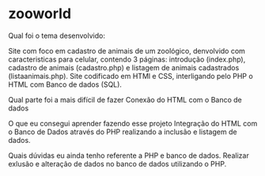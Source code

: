 # zooworld
Qual foi o tema desenvolvido:

Site com foco em cadastro de animais de um zoológico, denvolvido com caracteristicas para celular, contendo 3 páginas: introdução (index.php), cadastro de animais (cadastro.php) e listagem de animais cadastrados (listaanimais.php). Site codificado em HTMl e CSS, interligando pelo PHP o HTML com Banco de dados (SQL). 


Qual parte foi a mais difícil de fazer
Conexão do HTML com o Banco de dados


O que eu consegui aprender fazendo esse projeto
Integração do HTML com o Banco de Dados através do PHP realizando a inclusão e listagem de dados.

Quais dúvidas eu ainda tenho referente a PHP e banco de dados.
Realizar exlusão e alteração de dados no banco de dados utilizando o PHP.